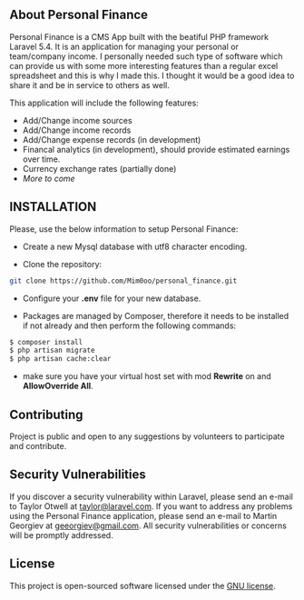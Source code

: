 ## About Personal Finance

Personal Finance is a CMS App built with the beatiful PHP framework Laravel 5.4. It is an application for managing your personal or team/company income. I personally needed such type of software which can provide us with some more interesting features than a regular excel spreadsheet and this is why I made this. I thought it would be a good idea to share it and be in service to others as well.

This application will include the following features:
- Add/Change income sources
- Add/Change income records
- Add/Change expense records (in development)
- Financal analytics (in development), should provide estimated earnings over time.
- Currency exchange rates (partially done)
- *More to come*

## INSTALLATION

Please, use the below information to setup Personal Finance:

* Create a new Mysql database with utf8 character encoding.

* Clone the repository:
```sh
git clone https://github.com/Mim0oo/personal_finance.git
```
* Configure your **.env** file for your new database.

* Packages are managed by Composer, therefore it needs to be installed if not already and then perform the following commands:
```sh
$ composer install
$ php artisan migrate
$ php artisan cache:clear
```

* make sure you have your virtual host set with mod **Rewrite** on and **AllowOverride All**.

## Contributing

Project is public and open to any suggestions by volunteers to participate and contribute.

## Security Vulnerabilities

If you discover a security vulnerability within Laravel, please send an e-mail to Taylor Otwell at taylor@laravel.com. If you want to address any problems using the Personal Finance application, please send an e-mail to Martin Georgiev at geeorgiev@gmail.com. All security vulnerabilities or concerns will be promptly addressed.

## License

This project is open-sourced software licensed under the [GNU license](https://github.com/Mim0oo/personal_finance/blob/master/LICENSE).